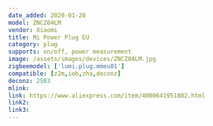 ```yaml
---
date_added: 2020-01-20
model: ZNCZ04LM
vendor: Xiaomi
title: Mi Power Plug EU
category: plug
supports: on/off, power measurement
image: /assets/images/devices/ZNCZ04LM.jpg
zigbeemodel: ['lumi.plug.mmeu01']
compatible: [z2m,iob,zha,deconz]
deconz: 2583
mlink: 
link: https://www.aliexpress.com/item/4000641951882.html
link2: 
link3: 
---
```


